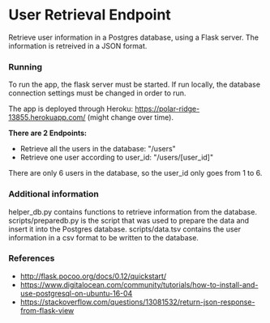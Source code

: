 # User Retrieval Endpoint
Retrieve user information in a Postgres database, using a Flask server.
The information is retreived in a JSON format.

### Running
To run the app, the flask server must be started. If run locally, the database connection settings must be changed in order to run.

The app is deployed through Heroku: https://polar-ridge-13855.herokuapp.com/ (might change over time).

**There are 2 Endpoints:**
- Retrieve all the users in the database: "/users"
- Retrieve one user according to user_id: "/users/[user_id]"

There are only 6 users in the database, so the user_id only goes from 1 to 6.

### Additional information
helper_db.py contains functions to retrieve information from the database.
scripts/preparedb.py is the script that was used to prepare the data and insert it into the Postgres database.
scripts/data.tsv contains the user information in a csv format to be written to the database.

### References
- http://flask.pocoo.org/docs/0.12/quickstart/
- https://www.digitalocean.com/community/tutorials/how-to-install-and-use-postgresql-on-ubuntu-16-04
- https://stackoverflow.com/questions/13081532/return-json-response-from-flask-view

